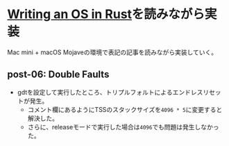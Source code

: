 # [Writing an OS in Rust](https://github.com/phil-opp/blog_os)を読みながら実装

Mac mini + macOS Mojaveの環境で表記の記事を読みながら実装していく。

## post-06: Double Faults

- gdtを設定して実行したところ、トリプルフォルトによるエンドレスリセットが発生。
    * コメント欄にあるようにTSSのスタックサイズを`4096 * 5`に変更すると解決した。
    * さらに、releaseモードで実行した場合は`4096`でも問題は発生しなかった。